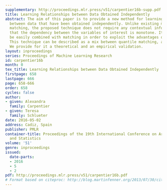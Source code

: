 ```yaml
---
supplementary: http://proceedings.mlr.press/v51/carpentier16b-supp.pdf
title: Learning Relationships between Data Obtained Independently
abstract: The aim of this paper is to provide a new method for learning the relationships
  between data that have been obtained independently. Unlike existing methods like
  matching, the proposed technique does not require any contextual information, provided
  that the dependency between the variables of interest is monotone. It can therefore
  be easily combined with matching in order to exploit the advantages of both methods.
  This technique can be described as a mix between quantile matching, and deconvolution.
  We provide for it a theoretical and an empirical validation.
layout: inproceedings
series: Proceedings of Machine Learning Research
id: carpentier16b
month: 0
tex_title: Learning Relationships between Data Obtained Independently
firstpage: 658
lastpage: 666
page: 658-666
order: 658
cycles: false
author:
- given: Alexandra
  family: Carpentier
- given: Teresa
  family: Schlueter
date: 2016-05-02
address: Cadiz, Spain
publisher: PMLR
container-title: Proceedings of the 19th International Conference on Artificial Intelligence
  and Statistics
volume: '51'
genre: inproceedings
issued:
  date-parts:
  - 2016
  - 5
  - 2
pdf: http://proceedings.mlr.press/v51/carpentier16b.pdf
# Format based on citeproc: http://blog.martinfenner.org/2013/07/30/citeproc-yaml-for-bibliographies/
---
```

